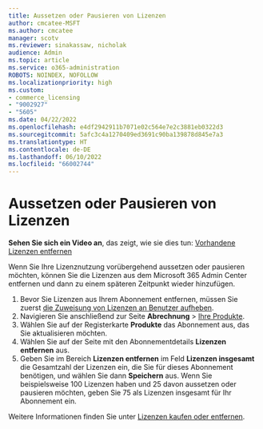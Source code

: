 ```yaml
---
title: Aussetzen oder Pausieren von Lizenzen
author: cmcatee-MSFT
ms.author: cmcatee
manager: scotv
ms.reviewer: sinakassaw, nicholak
audience: Admin
ms.topic: article
ms.service: o365-administration
ROBOTS: NOINDEX, NOFOLLOW
ms.localizationpriority: high
ms.custom:
- commerce_licensing
- "9002927"
- "5605"
ms.date: 04/22/2022
ms.openlocfilehash: e4df2942911b7071e02c564e7e2c3881eb0322d3
ms.sourcegitcommit: 5afc3c4a1270409ed3691c90ba139878d845e7a3
ms.translationtype: HT
ms.contentlocale: de-DE
ms.lasthandoff: 06/10/2022
ms.locfileid: "66002744"
---
```

# <a name="suspend-or-pause-licenses"></a>Aussetzen oder Pausieren von Lizenzen

**Sehen Sie sich ein Video an**, das zeigt, wie sie dies tun: [Vorhandene Lizenzen entfernen](https://go.microsoft.com/fwlink/p/?linkid=2154938)

Wenn Sie Ihre Lizenznutzung vorübergehend aussetzen oder pausieren möchten, können Sie die Lizenzen aus dem Microsoft 365 Admin Center entfernen und dann zu einem späteren Zeitpunkt wieder hinzufügen.

1. Bevor Sie Lizenzen aus Ihrem Abonnement entfernen, müssen Sie zuerst [die Zuweisung von Lizenzen an Benutzer aufheben](https://docs.microsoft.com/microsoft-365/admin/manage/remove-licenses-from-users).
2. Navigieren Sie anschließend zur Seite **Abrechnung** > [Ihre Produkte](https://admin.microsoft.com/AdminPortal/Home?ref=subscriptions).
3. Wählen Sie auf der Registerkarte **Produkte** das Abonnement aus, das Sie aktualisieren möchten.
4. Wählen Sie auf der Seite mit den Abonnementdetails **Lizenzen entfernen** aus.
5. Geben Sie im Bereich **Lizenzen entfernen** im Feld **Lizenzen insgesamt** die Gesamtzahl der Lizenzen ein, die Sie für dieses Abonnement benötigen, und wählen Sie dann **Speichern** aus. Wenn Sie beispielsweise 100 Lizenzen haben und 25 davon aussetzen oder pausieren möchten, geben Sie 75 als Lizenzen insgesamt für Ihr Abonnement ein.

Weitere Informationen finden Sie unter [Lizenzen kaufen oder entfernen](https://docs.microsoft.com/microsoft-365/commerce/licenses/buy-licenses).
